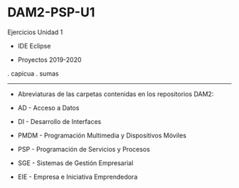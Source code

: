 # DAM2-PSP-U1
Ejercicios Unidad 1

* IDE Eclipse

* Proyectos 2019-2020

. capicua
. sumas

*******************************************************************
* Abreviaturas de las carpetas contenidas en los repositorios DAM2:

* AD - Acceso a Datos
* DI - Desarrollo de Interfaces
* PMDM - Programación Multimedia y Dispositivos Móviles
* PSP - Programación de Servicios y Procesos
* SGE - Sistemas de Gestión Empresarial
* EIE - Empresa e Iniciativa Emprendedora
